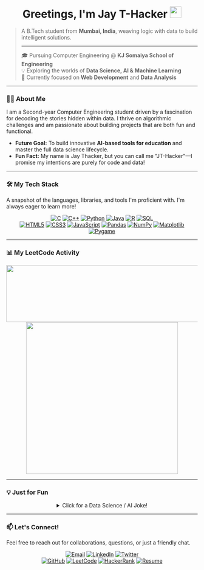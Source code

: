 <div id="header" align="center">
  <h1>
    Greetings, I'm Jay T-Hacker 
    <img src="https://media.giphy.com/media/hvRJCLFzcasrR4ia7z/giphy.gif" width="30px"/>
  </h1>
</div>

> A B.Tech student from **Mumbai, India**, weaving logic with data to build intelligent solutions.
>
> ---
>
> 🎓 Pursuing Computer Engineering @ **KJ Somaiya School of Engineering**
> <br>
> 💡 Exploring the worlds of **Data Science, AI & Machine Learning**
> <br>
> 🌱 Currently focused on **Web Development** and **Data Analysis**

---

### 👨‍💻 About Me

I am a Second-year Computer Engineering student driven by a fascination for decoding the stories hidden within data. I thrive on algorithmic challenges and am passionate about building projects that are both fun and functional.

-   **Future Goal:** To build innovative **AI-based tools for education** and master the full data science lifecycle.
-   **Fun Fact:** My name is Jay Thacker, but you can call me "JT-Hacker"—I promise my intentions are purely for code and data!

---

### 🛠️ My Tech Stack

A snapshot of the languages, libraries, and tools I'm proficient with. I'm always eager to learn more!

<p align="center">
  <a href="#"><img alt="C" src="https://img.shields.io/badge/C-A8B9CC?style=for-the-badge&logo=c&logoColor=white"></a>
  <a href="#"><img alt="C++" src="https://img.shields.io/badge/C++-00599C?style=for-the-badge&logo=cplusplus&logoColor=white"></a>
  <a href="#"><img alt="Python" src="https://img.shields.io/badge/Python-3776AB?style=for-the-badge&logo=python&logoColor=white"></a>
  <a href="#"><img alt="Java" src="https://img.shields.io/badge/Java-ED8B00?style=for-the-badge&logo=openjdk&logoColor=white"></a>
  <a href="#"><img alt="R" src="https://img.shields.io/badge/R-276DC3?style=for-the-badge&logo=r&logoColor=white"></a>
  <a href="#"><img alt="SQL" src="https://img.shields.io/badge/SQL-4479A1?style=for-the-badge&logo=postgresql&logoColor=white"></a>
  <br>
  <a href="#"><img alt="HTML5" src="https://img.shields.io/badge/HTML5-E34F26?style=for-the-badge&logo=html5&logoColor=white"></a>
  <a href="#"><img alt="CSS3" src="https://img.shields.io/badge/CSS3-1572B6?style=for-the-badge&logo=css3&logoColor=white"></a>
  <a href="#"><img alt="JavaScript" src="https://img.shields.io/badge/JavaScript-F7DF1E?style=for-the-badge&logo=javascript&logoColor=black"></a>
  <a href="#"><img alt="Pandas" src="https://img.shields.io/badge/Pandas-150458?style=for-the-badge&logo=pandas&logoColor=white"></a>
  <a href="#"><img alt="NumPy" src="https://img.shields.io/badge/NumPy-013243?style=for-the-badge&logo=numpy&logoColor=white"></a>
  <a href="#"><img alt="Matplotlib" src="https://img.shields.io/badge/Matplotlib-313131?style=for-the-badge&logo=matplotlib&logoColor=white"></a>
  <a href="#"><img alt="Pygame" src="https://img.shields.io/badge/Pygame-62A85B?style=for-the-badge&logo=pygame&logoColor=white"></a>
</p>

---

### 📊 My LeetCode Activity

<div align="center">
  <img src="https://quotes-github-readme.vercel.app/api?type=horizontal&theme=dark&animation=grow_out_in&quote=Code%20is%20like%20humor.%20When%20you%20have%20to%20explain%20it,%20it%27s%20bad.&author=Cory%20House" width="600" height="150"/>
  <br/>
  <img src="https://leetcode-stats.vercel.app/api?username=Jay_0310&theme=dark&show_rank=true" width="400"/>
</div>

---

### 💡 Just for Fun

<details align="center">
  <summary>Click for a Data Science / AI Joke!</summary>
  <p>
    <br>
    <strong>Why did the AI break up with the Data Scientist?</strong>
    <br>
    <em>It said he had too many "unsupervised learning" habits!</em>
  </p>
</details>

---

### 📫 Let's Connect!

Feel free to reach out for collaborations, questions, or just a friendly chat.

<p align="center">
  <a href="mailto:jaythakkar0310@gmail.com"><img src="https://img.shields.io/badge/Email-D14836?style=for-the-badge&logo=gmail&logoColor=white" alt="Email"/></a>
  <a href="https://www.linkedin.com/in/jay-thacker-0a98102a6/"><img src="https://img.shields.io/badge/LinkedIn-0077B5?style=for-the-badge&logo=linkedin&logoColor=white" alt="LinkedIn"/></a>
  <a href="https://x.com/JayThacker0310"><img src="https://img.shields.io/badge/Twitter-000000?style=for-the-badge&logo=X&logoColor=white" alt="Twitter"/></a>
  <br>
  <a href="https://github.com/Jay-0310"><img src="https://img.shields.io/badge/GitHub-181717?style=for-the-badge&logo=github&logoColor=white" alt="GitHub"/></a>
  <a href="https://leetcode.com/u/Jay_0310/"><img src="https://img.shields.io/badge/LeetCode-FFA116?style=for-the-badge&logo=LeetCode&logoColor=black" alt="LeetCode"/></a>
  <a href="https://www.hackerrank.com/profile/j_thacker"><img src="https://img.shields.io/badge/HackerRank-2EC866?style=for-the-badge&logo=hackerrank&logoColor=white" alt="HackerRank"/></a>
  <a href="https://drive.google.com/file/d/1WotaGf09BbsupOrg2Bp8Y1oPNVmoZAui/view?usp=drive_link"><img src="https://img.shields.io/badge/Resume-4285F4?style=for-the-badge&logo=google-drive&logoColor=white" alt="Resume"/></a>
</p>

